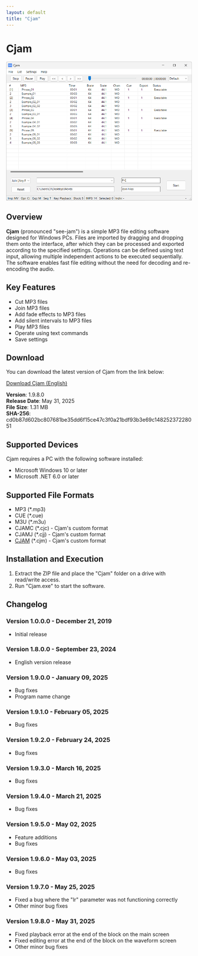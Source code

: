 ```yaml
---
layout: default
title: "Cjam"
---
```

# Cjam
<a href="img/ss00.png"><img src="img/ss00.png" alt="Cjam Screenshot" width="700px"></a>

## Overview
**Cjam** (pronounced "see-jam") is a simple MP3 file editing software designed for Windows PCs. Files are imported by dragging and dropping them onto the interface, after which they can be processed and exported according to the specified settings. Operations can be defined using text input, allowing multiple independent actions to be executed sequentially. The software enables fast file editing without the need for decoding and re-encoding the audio.  

## Key Features  
- Cut MP3 files  
- Join MP3 files  
- Add fade effects to MP3 files  
- Add silent intervals to MP3 files  
- Play MP3 files  
- Operate using text commands  
- Save settings  

## Download
You can download the latest version of Cjam from the link below:

[Download Cjam (English)](https://github.com/cutandjoin/Cjam/releases/download/v1980e/cjam_v1980e.zip)

**Version**: 1.9.8.0  
**Release Date**: May 31, 2025  
**File Size**: 1.31 MB  
**SHA-256**: cd0b87d602bc807681be35dd6f15ce47c3f0a21bdf93b3e69c14825237228051  

## Supported Devices
Cjam requires a PC with the following software installed:

- Microsoft Windows 10 or later
- Microsoft .NET 6.0 or later

## Supported File Formats
- MP3 (*.mp3)
- CUE (*.cue)
- M3U (*.m3u)
- CJAMC (*.cjc) - Cjam's custom format
- CJAMJ (*.cjj) - Cjam's custom format
- <a href="https://cjmapp.net/manual/v1980_eng.html#txt-cjm">CJAM</a> (*.cjm) - Cjam's custom format

## Installation and Execution
1. Extract the ZIP file and place the "Cjam" folder on a drive with read/write access.
2. Run "Cjam.exe" to start the software.

## Changelog

### Version 1.0.0.0 - December 21, 2019
- Initial release

### Version 1.8.0.0 - September 23, 2024
- English version release

### Version 1.9.0.0 - January 09, 2025
- Bug fixes
- Program name change

### Version 1.9.1.0 - February 05, 2025
- Bug fixes

### Version 1.9.2.0 - February 24, 2025
- Bug fixes

### Version 1.9.3.0 - March 16, 2025
- Bug fixes

### Version 1.9.4.0 - March 21, 2025
- Bug fixes

### Version 1.9.5.0 - May 02, 2025
- Feature additions
- Bug fixes

### Version 1.9.6.0 - May 03, 2025
- Bug fixes

### Version 1.9.7.0 - May 25, 2025
- Fixed a bug where the "lr" parameter was not functioning correctly
- Other minor bug fixes

### Version 1.9.8.0 - May 31, 2025
- Fixed playback error at the end of the block on the main screen
- Fixed editing error at the end of the block on the waveform screen
- Other minor bug fixes
